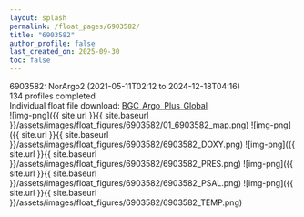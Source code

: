 ```yaml
---
layout: splash
permalink: /float_pages/6903582/
title: "6903582"
author_profile: false
last_created_on: 2025-09-30
toc: false
---
```

 
6903582: NorArgo2 (2021-05-11T02:12 to 2024-12-18T04:16)\
134 profiles completed\
Individual float file download: [BGC_Argo_Plus_Global](https://ftp.soest.hawaii.edu/bgc_argo_plus/Individual_Floats/outliers_removed/6903582_Sprof_processed.nc)\
![img-png]({{ site.url }}{{ site.baseurl }}/assets/images/float_figures/6903582/01_6903582_map.png)
![img-png]({{ site.url }}{{ site.baseurl }}/assets/images/float_figures/6903582/6903582_DOXY.png)
![img-png]({{ site.url }}{{ site.baseurl }}/assets/images/float_figures/6903582/6903582_PRES.png)
![img-png]({{ site.url }}{{ site.baseurl }}/assets/images/float_figures/6903582/6903582_PSAL.png)
![img-png]({{ site.url }}{{ site.baseurl }}/assets/images/float_figures/6903582/6903582_TEMP.png)
